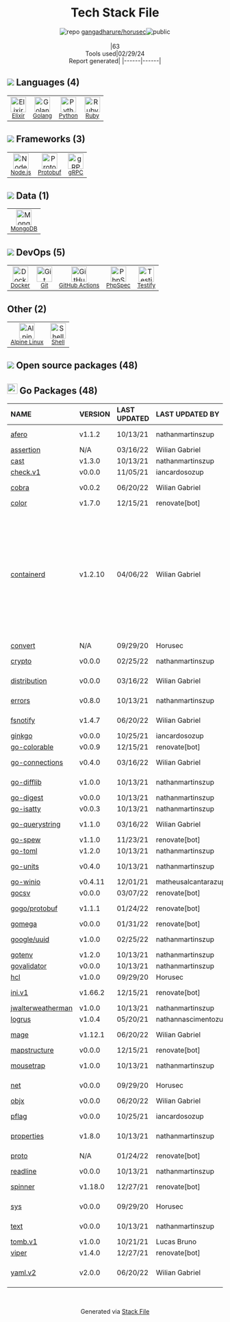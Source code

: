 <!--
&lt;--- Readme.md Snippet without images Start ---&gt;
## Tech Stack
gangadharure/horusec is built on the following main stack:

- [Elixir](http://elixir-lang.org/) – Languages
- [Golang](http://golang.org/) – Languages
- [Python](https://www.python.org) – Languages
- [Ruby](https://www.ruby-lang.org) – Languages
- [Node.js](http://nodejs.org/) – Frameworks (Full Stack)
- [Protobuf](https://developers.google.com/protocol-buffers/) – Serialization Frameworks
- [gRPC](https://grpc.io/) – Remote Procedure Call (RPC)
- [MongoDB](http://www.mongodb.com/) – Databases
- [Docker](https://www.docker.com/) – Virtual Machine Platforms & Containers
- [GitHub Actions](https://github.com/features/actions) – Continuous Integration
- [PhpSpec](http://www.phpspec.net/en/latest/) – Testing Frameworks
- [Testify](https://github.com/stretchr/testify) – Go Testing
- [Alpine Linux](https://www.alpinelinux.org/) – Operating Systems
- [Shell](https://en.wikipedia.org/wiki/Shell_script) – Shells

Full tech stack [here](/techstack.md)

&lt;--- Readme.md Snippet without images End ---&gt;

&lt;--- Readme.md Snippet with images Start ---&gt;
## Tech Stack
gangadharure/horusec is built on the following main stack:

- <img width='25' height='25' src='https://img.stackshare.io/service/1974/drop.png' alt='Elixir'/> [Elixir](http://elixir-lang.org/) – Languages
- <img width='25' height='25' src='https://img.stackshare.io/service/1005/O6AczwfV_400x400.png' alt='Golang'/> [Golang](http://golang.org/) – Languages
- <img width='25' height='25' src='https://img.stackshare.io/service/993/pUBY5pVj.png' alt='Python'/> [Python](https://www.python.org) – Languages
- <img width='25' height='25' src='https://img.stackshare.io/service/989/ruby.png' alt='Ruby'/> [Ruby](https://www.ruby-lang.org) – Languages
- <img width='25' height='25' src='https://img.stackshare.io/service/1011/n1JRsFeB_400x400.png' alt='Node.js'/> [Node.js](http://nodejs.org/) – Frameworks (Full Stack)
- <img width='25' height='25' src='https://img.stackshare.io/service/4393/ma2jqJKH_400x400.png' alt='Protobuf'/> [Protobuf](https://developers.google.com/protocol-buffers/) – Serialization Frameworks
- <img width='25' height='25' src='https://img.stackshare.io/service/4670/default_d811b0ac72205af84aca21f967594338580be913.png' alt='gRPC'/> [gRPC](https://grpc.io/) – Remote Procedure Call (RPC)
- <img width='25' height='25' src='https://img.stackshare.io/service/1030/leaf-360x360.png' alt='MongoDB'/> [MongoDB](http://www.mongodb.com/) – Databases
- <img width='25' height='25' src='https://img.stackshare.io/service/586/n4u37v9t_400x400.png' alt='Docker'/> [Docker](https://www.docker.com/) – Virtual Machine Platforms & Containers
- <img width='25' height='25' src='https://img.stackshare.io/service/11563/actions.png' alt='GitHub Actions'/> [GitHub Actions](https://github.com/features/actions) – Continuous Integration
- <img width='25' height='25' src='https://img.stackshare.io/service/3502/6b9dfb07681dee602dbdf75d9393f07c_400x400.png' alt='PhpSpec'/> [PhpSpec](http://www.phpspec.net/en/latest/) – Testing Frameworks
- <img width='25' height='25' src='https://img.stackshare.io/service/8695/stretchr.png' alt='Testify'/> [Testify](https://github.com/stretchr/testify) – Go Testing
- <img width='25' height='25' src='https://img.stackshare.io/service/6429/alpine_linux.png' alt='Alpine Linux'/> [Alpine Linux](https://www.alpinelinux.org/) – Operating Systems
- <img width='25' height='25' src='https://img.stackshare.io/service/4631/default_c2062d40130562bdc836c13dbca02d318205a962.png' alt='Shell'/> [Shell](https://en.wikipedia.org/wiki/Shell_script) – Shells

Full tech stack [here](/techstack.md)

&lt;--- Readme.md Snippet with images End ---&gt;
-->
<div align="center">

# Tech Stack File
![](https://img.stackshare.io/repo.svg "repo") [gangadharure/horusec](https://github.com/gangadharure/horusec)![](https://img.stackshare.io/public_badge.svg "public")
<br/><br/>
|63<br/>Tools used|02/29/24 <br/>Report generated|
|------|------|
</div>

## <img src='https://img.stackshare.io/languages.svg'/> Languages (4)
<table><tr>
  <td align='center'>
  <img width='36' height='36' src='https://img.stackshare.io/service/1974/drop.png' alt='Elixir'>
  <br>
  <sub><a href="http://elixir-lang.org/">Elixir</a></sub>
  <br>
  <sub></sub>
</td>

<td align='center'>
  <img width='36' height='36' src='https://img.stackshare.io/service/1005/O6AczwfV_400x400.png' alt='Golang'>
  <br>
  <sub><a href="http://golang.org/">Golang</a></sub>
  <br>
  <sub></sub>
</td>

<td align='center'>
  <img width='36' height='36' src='https://img.stackshare.io/service/993/pUBY5pVj.png' alt='Python'>
  <br>
  <sub><a href="https://www.python.org">Python</a></sub>
  <br>
  <sub></sub>
</td>

<td align='center'>
  <img width='36' height='36' src='https://img.stackshare.io/service/989/ruby.png' alt='Ruby'>
  <br>
  <sub><a href="https://www.ruby-lang.org">Ruby</a></sub>
  <br>
  <sub></sub>
</td>

</tr>
</table>

## <img src='https://img.stackshare.io/frameworks.svg'/> Frameworks (3)
<table><tr>
  <td align='center'>
  <img width='36' height='36' src='https://img.stackshare.io/service/1011/n1JRsFeB_400x400.png' alt='Node.js'>
  <br>
  <sub><a href="http://nodejs.org/">Node.js</a></sub>
  <br>
  <sub></sub>
</td>

<td align='center'>
  <img width='36' height='36' src='https://img.stackshare.io/service/4393/ma2jqJKH_400x400.png' alt='Protobuf'>
  <br>
  <sub><a href="https://developers.google.com/protocol-buffers/">Protobuf</a></sub>
  <br>
  <sub></sub>
</td>

<td align='center'>
  <img width='36' height='36' src='https://img.stackshare.io/service/4670/default_d811b0ac72205af84aca21f967594338580be913.png' alt='gRPC'>
  <br>
  <sub><a href="https://grpc.io/">gRPC</a></sub>
  <br>
  <sub></sub>
</td>

</tr>
</table>

## <img src='https://img.stackshare.io/databases.svg'/> Data (1)
<table><tr>
  <td align='center'>
  <img width='36' height='36' src='https://img.stackshare.io/service/1030/leaf-360x360.png' alt='MongoDB'>
  <br>
  <sub><a href="http://www.mongodb.com/">MongoDB</a></sub>
  <br>
  <sub></sub>
</td>

</tr>
</table>

## <img src='https://img.stackshare.io/devops.svg'/> DevOps (5)
<table><tr>
  <td align='center'>
  <img width='36' height='36' src='https://img.stackshare.io/service/586/n4u37v9t_400x400.png' alt='Docker'>
  <br>
  <sub><a href="https://www.docker.com/">Docker</a></sub>
  <br>
  <sub></sub>
</td>

<td align='center'>
  <img width='36' height='36' src='https://img.stackshare.io/service/1046/git.png' alt='Git'>
  <br>
  <sub><a href="http://git-scm.com/">Git</a></sub>
  <br>
  <sub></sub>
</td>

<td align='center'>
  <img width='36' height='36' src='https://img.stackshare.io/service/11563/actions.png' alt='GitHub Actions'>
  <br>
  <sub><a href="https://github.com/features/actions">GitHub Actions</a></sub>
  <br>
  <sub></sub>
</td>

<td align='center'>
  <img width='36' height='36' src='https://img.stackshare.io/service/3502/6b9dfb07681dee602dbdf75d9393f07c_400x400.png' alt='PhpSpec'>
  <br>
  <sub><a href="http://www.phpspec.net/en/latest/">PhpSpec</a></sub>
  <br>
  <sub></sub>
</td>

<td align='center'>
  <img width='36' height='36' src='https://img.stackshare.io/service/8695/stretchr.png' alt='Testify'>
  <br>
  <sub><a href="https://github.com/stretchr/testify">Testify</a></sub>
  <br>
  <sub></sub>
</td>

</tr>
</table>

## Other (2)
<table><tr>
  <td align='center'>
  <img width='36' height='36' src='https://img.stackshare.io/service/6429/alpine_linux.png' alt='Alpine Linux'>
  <br>
  <sub><a href="https://www.alpinelinux.org/">Alpine Linux</a></sub>
  <br>
  <sub></sub>
</td>

<td align='center'>
  <img width='36' height='36' src='https://img.stackshare.io/service/4631/default_c2062d40130562bdc836c13dbca02d318205a962.png' alt='Shell'>
  <br>
  <sub><a href="https://en.wikipedia.org/wiki/Shell_script">Shell</a></sub>
  <br>
  <sub></sub>
</td>

</tr>
</table>


## <img src='https://img.stackshare.io/group.svg' /> Open source packages (48)</h2>

## <img width='24' height='24' src='https://img.stackshare.io/service/21112/default_1346bbda8fe03e4dce5601323a3ca47a10c1ae36.png'/> Go Packages (48)

|NAME|VERSION|LAST UPDATED|LAST UPDATED BY|LICENSE|VULNERABILITIES|
|:------|:------|:------|:------|:------|:------|
|[afero](https://pkg.go.dev/github.com/spf13/afero)|v1.1.2|10/13/21|nathanmartinszup |Apache-2.0|N/A|
|[assertion](https://pkg.go.dev/github.com/onsi/gomega/internal/assertion)|N/A|03/16/22|Wilian Gabriel |MIT|N/A|
|[cast](https://pkg.go.dev/github.com/spf13/cast)|v1.3.0|10/13/21|nathanmartinszup |MIT|N/A|
|[check.v1](https://pkg.go.dev/gopkg.in/check.v1)|v0.0.0|11/05/21|iancardosozup |N/A|N/A|
|[cobra](https://pkg.go.dev/github.com/spf13/cobra)|v0.0.2|06/20/22|Wilian Gabriel |Apache-2.0|N/A|
|[color](https://pkg.go.dev/github.com/fatih/color)|v1.7.0|12/15/21|renovate[bot] |MIT|N/A|
|[containerd](https://pkg.go.dev/github.com/containerd/containerd)|v1.2.10|04/06/22|Wilian Gabriel |Apache-2.0|[CVE-2022-23648](https://github.com/advisories/GHSA-crp2-qrr5-8pq7) (High)<br/>[CVE-2021-32760](https://github.com/advisories/GHSA-c72p-9xmj-rx3w) (Moderate)<br/>[CVE-2021-41103](https://github.com/advisories/GHSA-c2h3-6mxw-7mvq) (Moderate)<br/>[CVE-2020-15257](https://github.com/advisories/GHSA-36xw-fx78-c5r4) (Moderate)<br/>[CVE-2020-15157](https://github.com/advisories/GHSA-742w-89gc-8m9c) (Moderate)<br/>[](https://github.com/advisories/GHSA-5j5w-g665-5m35) (Low)|
|[convert](https://pkg.go.dev/github.com/onsi/ginkgo/ginkgo/convert)|N/A|09/29/20|Horusec |MIT|N/A|
|[crypto](https://pkg.go.dev/golang.org/x/crypto)|v0.0.0|02/25/22|nathanmartinszup |BSD-3-Clause|[CVE-2020-9283](https://github.com/advisories/GHSA-ffhg-7mh4-33c4) (Moderate)|
|[distribution](https://pkg.go.dev/github.com/docker/distribution)|v0.0.0|03/16/22|Wilian Gabriel |Apache-2.0|[](https://github.com/advisories/GHSA-qq97-vm5h-rrhg) (Low)|
|[errors](https://pkg.go.dev/github.com/pkg/errors)|v0.8.0|10/13/21|nathanmartinszup |BSD-2-Clause|N/A|
|[fsnotify](https://pkg.go.dev/github.com/fsnotify/fsnotify)|v1.4.7|06/20/22|Wilian Gabriel |BSD-3-Clause|N/A|
|[ginkgo](https://pkg.go.dev/github.com/onsi/ginkgo)|v0.0.0|10/25/21|iancardosozup |MIT|N/A|
|[go-colorable](https://pkg.go.dev/github.com/mattn/go-colorable)|v0.0.9|12/15/21|renovate[bot] |MIT|N/A|
|[go-connections](https://pkg.go.dev/github.com/docker/go-connections)|v0.4.0|03/16/22|Wilian Gabriel |Apache-2.0|N/A|
|[go-difflib](https://pkg.go.dev/github.com/pmezard/go-difflib)|v1.0.0|10/13/21|nathanmartinszup |BSD-3-Clause|N/A|
|[go-digest](https://pkg.go.dev/github.com/opencontainers/go-digest)|v0.0.0|10/13/21|nathanmartinszup |Other|N/A|
|[go-isatty](https://pkg.go.dev/github.com/mattn/go-isatty)|v0.0.3|10/13/21|nathanmartinszup |MIT|N/A|
|[go-querystring](https://pkg.go.dev/github.com/google/go-querystring)|v1.1.0|03/16/22|Wilian Gabriel |BSD-3-Clause|N/A|
|[go-spew](https://pkg.go.dev/github.com/davecgh/go-spew)|v1.1.0|11/23/21|renovate[bot] |ISC|N/A|
|[go-toml](https://pkg.go.dev/github.com/pelletier/go-toml)|v1.2.0|10/13/21|nathanmartinszup |MIT|N/A|
|[go-units](https://pkg.go.dev/github.com/docker/go-units)|v0.4.0|10/13/21|nathanmartinszup |Apache-2.0|N/A|
|[go-winio](https://pkg.go.dev/github.com/Microsoft/go-winio)|v0.4.11|12/01/21|matheusalcantarazup |MIT|N/A|
|[gocsv](https://pkg.go.dev/github.com/gocarina/gocsv)|v0.0.0|03/07/22|renovate[bot] |MIT|N/A|
|[gogo/protobuf](https://pkg.go.dev/github.com/gogo/protobuf)|v1.1.1|01/24/22|renovate[bot] |Other|[CVE-2021-3121](https://github.com/advisories/GHSA-c3h9-896r-86jm) (High)|
|[gomega](https://pkg.go.dev/github.com/onsi/gomega)|v0.0.0|01/31/22|renovate[bot] |MIT|N/A|
|[google/uuid](https://pkg.go.dev/github.com/google/uuid)|v1.0.0|02/25/22|nathanmartinszup |BSD-3-Clause|N/A|
|[gotenv](https://pkg.go.dev/github.com/subosito/gotenv)|v1.2.0|10/13/21|nathanmartinszup |MIT|N/A|
|[govalidator](https://pkg.go.dev/github.com/asaskevich/govalidator)|v0.0.0|10/13/21|nathanmartinszup |MIT|N/A|
|[hcl](https://pkg.go.dev/github.com/hashicorp/hcl)|v1.0.0|09/29/20|Horusec |MPL-2.0|N/A|
|[ini.v1](https://pkg.go.dev/gopkg.in/ini.v1)|v1.66.2|12/15/21|renovate[bot] |Apache-2.0|N/A|
|[jwalterweatherman](https://pkg.go.dev/github.com/spf13/jwalterweatherman)|v1.0.0|10/13/21|nathanmartinszup |MIT|N/A|
|[logrus](https://pkg.go.dev/github.com/sirupsen/logrus)|v1.0.4|05/20/21|nathannascimentozup |MIT|N/A|
|[mage](https://pkg.go.dev/github.com/magefile/mage)|v1.12.1|06/20/22|Wilian Gabriel |Apache-2.0|N/A|
|[mapstructure](https://pkg.go.dev/github.com/mitchellh/mapstructure)|v0.0.0|12/15/21|renovate[bot] |MIT|N/A|
|[mousetrap](https://pkg.go.dev/github.com/inconshreveable/mousetrap)|v1.0.0|10/13/21|nathanmartinszup |Apache-2.0|N/A|
|[net](https://pkg.go.dev/golang.org/x/net)|v0.0.0|09/29/20|Horusec |BSD-3-Clause|N/A|
|[objx](https://pkg.go.dev/github.com/stretchr/objx)|v0.0.0|06/20/22|Wilian Gabriel |MIT|N/A|
|[pflag](https://pkg.go.dev/github.com/spf13/pflag)|v0.0.0|10/25/21|iancardosozup |BSD-3-Clause|N/A|
|[properties](https://pkg.go.dev/github.com/magiconair/properties)|v1.8.0|10/13/21|nathanmartinszup |BSD-2-Clause|N/A|
|[proto](https://pkg.go.dev/github.com/golang/protobuf/proto)|N/A|01/24/22|renovate[bot] |BSD-3-Clause|N/A|
|[readline](https://pkg.go.dev/github.com/chzyer/readline)|v0.0.0|10/13/21|nathanmartinszup |MIT|N/A|
|[spinner](https://pkg.go.dev/github.com/briandowns/spinner)|v1.18.0|12/27/21|renovate[bot] |Apache-2.0|N/A|
|[sys](https://pkg.go.dev/golang.org/x/sys)|v0.0.0|09/29/20|Horusec |BSD-3-Clause|N/A|
|[text](https://pkg.go.dev/golang.org/x/text)|v0.0.0|10/13/21|nathanmartinszup |BSD-3-Clause|N/A|
|[tomb.v1](https://pkg.go.dev/gopkg.in/tomb.v1)|v1.0.0|10/21/21|Lucas Bruno |N/A|N/A|
|[viper](https://pkg.go.dev/github.com/spf13/viper)|v1.4.0|12/27/21|renovate[bot] |MIT|N/A|
|[yaml.v2](https://pkg.go.dev/gopkg.in/yaml.v2)|v2.0.0|06/20/22|Wilian Gabriel |LGPL-3.0|[CVE-2019-11254](https://github.com/advisories/GHSA-wxc4-f4m6-wwqv) (Moderate)|

<br/>
<div align='center'>

Generated via [Stack File](https://github.com/marketplace/stack-file)
